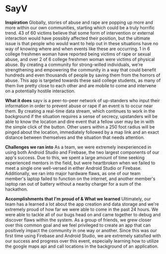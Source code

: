 # SayV
**Inspiration**
Globally, stories of abuse and rape are popping up more and more within our own communities, starting which could be a truly horrific trend. 43 of 60 victims believe that some form of intervention or external interaction would have possibly affected their position, but the ultimate issue is that people who would want to help out in these situations have no way of knowing where and when events like these are occurring. 1 in 6 college freshmen woman have reported being victims of rape or sexual abuse, and over 2 of 6 college freshmen woman were victims of physical abuse. By creating a community for strong-willed individuals, we're strengthening and empowering the community in a way that could benefit hundreds and even thousands of people by saving them from the horrors of abuse. This app is targeted towards these said college students, as many of them live pretty close to each other and are mobile to come and intervene on a potentially hostile interaction.

**What it does**
sayv is a peer-to-peer network of up-standers who input their information in order to prevent abuse or rape if an event is to occur near them. By creating a real-time data stream, which continues to work in the background if the situation requires a sense of secrecy, upstanders will be able to know the location and dire event that a fellow user may be in with the simple click of the button. Other users within a 250 foot radius will be pinged about the location, immediately followed by a map link and an exact distance between themselves and the situation that needs attention.

**Challenges we ran into**
As a team, we were extremely inexperienced in using both Android Studio and Firebase, the two largest components of our app's success. Due to this, we spent a large amount of time seeking experienced mentors in the field, but were heartbroken when we failed to meet a single one well-versed in either Android Studio or Firebase. Additionally, we ran into major hardware flaws, as one of our team member's laptop failed to function on the internet, and another member's laptop ran out of battery without a nearby charger for a sum of the hackathon.

**Accomplishments that I'm proud of & What we learned**
Ultimately, our team has a learned a lot about the app creation and data storage and we're extremely proud of how far we were able to come in the past 24 hours. We were able to tackle all of our bugs head on and came together to debug and discover flaws within the system. As a group of friends, we grew closer over this common goal and we feel privileged to create an app that can positively impact the community in one way or another. Since this was our first time using Firebase and Android Studio, we are extremely satisfied with our success and progress over this event, especially learning how to utilize the google maps api and call locations in the background of an application.
